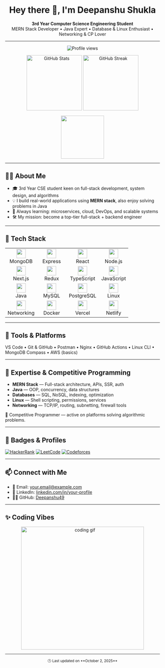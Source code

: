 <h1 align="center">Hey there 👋, I'm Deepanshu Shukla</h1>

<p align="center">
  <b>3rd Year Computer Science Engineering Student</b><br>
  MERN Stack Developer • Java Expert • Database & Linux Enthusiast • Networking & CP Lover
</p>

---

<!-- Profile Visit Counter -->
<p align="center">
  <img src="https://komarev.com/ghpvc/?username=Deepanshu49&style=flat-square&color=blue" alt="Profile views" />
</p>

<!-- GitHub Stats -->
<p align="center">
  <img src="https://github-readme-stats.vercel.app/api?username=Deepanshu49&show_icons=true&theme=radical" height="180" alt="GitHub Stats" />
  <img src="https://github-readme-streak-stats.herokuapp.com/?user=Deepanshu49&theme=radical" height="180" alt="GitHub Streak" />
</p>

<p align="center">
  <img src="https://github-readme-stats.vercel.app/api/top-langs/?username=Deepanshu49&layout=compact&theme=radical" height="140" />
</p>

---

## 👨‍💻 About Me

- 🎓 3rd Year CSE student keen on full-stack development, system design, and algorithms  
- 💡 I build real-world applications using **MERN stack**, also enjoy solving problems in Java  
- 🔁 Always learning: microservices, cloud, DevOps, and scalable systems  
- 🛠️ My mission: become a top-tier full-stack + backend engineer  

---

## 🚀 Tech Stack

<div align="center">

<table>
  <tr>
    <td align="center" width="80">
      <img src="https://cdn.simpleicons.org/mongodb/47A248" width="30" height="30" /><br/>MongoDB
    </td>
    <td align="center" width="80">
      <img src="https://cdn.simpleicons.org/express/000000" width="30" height="30" /><br/>Express
    </td>
    <td align="center" width="80">
      <img src="https://cdn.simpleicons.org/react/61DAFB" width="30" height="30" /><br/>React
    </td>
    <td align="center" width="80">
      <img src="https://cdn.simpleicons.org/node.js/339933" width="30" height="30" /><br/>Node.js
    </td>
  </tr>
  <tr>
    <td align="center">
      <img src="https://cdn.simpleicons.org/next.js/000000" width="30" height="30" /><br/>Next.js
    </td>
    <td align="center">
      <img src="https://cdn.simpleicons.org/redux/764ABC" width="30" height="30" /><br/>Redux
    </td>
    <td align="center">
      <img src="https://cdn.simpleicons.org/typescript/3178C6" width="30" height="30" /><br/>TypeScript
    </td>
    <td align="center">
      <img src="https://cdn.simpleicons.org/javascript/F7DF1E" width="30" height="30" /><br/>JavaScript
    </td>
  </tr>
  <tr>
    <td align="center">
      <img src="https://cdn.simpleicons.org/java/007396" width="30" height="30" /><br/>Java
    </td>
    <td align="center">
      <img src="https://cdn.simpleicons.org/mysql/4479A1" width="30" height "30" /><br/>MySQL
    </td>
    <td align="center">
      <img src="https://cdn.simpleicons.org/postgresql/336791" width="30" height="30" /><br/>PostgreSQL
    </td>
    <td align="center">
      <img src="https://cdn.simpleicons.org/linux/FCC624" width="30" height="30" /><br/>Linux
    </td>
  </tr>
  <tr>
    <td align="center">
      <img src="https://cdn.simpleicons.org/cisco/1BA0D7" width="30" height="30" /><br/>Networking
    </td>
    <td align="center">
      <img src="https://cdn.simpleicons.org/docker/2496ED" width="30" height="30" /><br/>Docker
    </td>
    <td align="center">
      <img src="https://cdn.simpleicons.org/vercel/000000" width="30" height="30" /><br/>Vercel
    </td>
    <td align="center">
      <img src="https://cdn.simpleicons.org/netlify/00C7B7" width="30" height="30" /><br/>Netlify
    </td>
  </tr>
</table>

</div>

---

## 🔧 Tools & Platforms

VS Code • Git & GitHub • Postman • Nginx • GitHub Actions • Linux CLI • MongoDB Compass • AWS (basics)

---

## 🧠 Expertise & Competitive Programming

- **MERN Stack** — Full-stack architecture, APIs, SSR, auth  
- **Java** — OOP, concurrency, data structures  
- **Databases** — SQL, NoSQL, indexing, optimization  
- **Linux** — Shell scripting, permissions, services  
- **Networking** — TCP/IP, routing, subnetting, firewall tools  

🏅 Competitive Programmer — active on platforms solving algorithmic problems.

---

## 🏅 Badges & Profiles

<p align="left">
  <a href="https://www.hackerrank.com/your_username"><img src="https://img.shields.io/badge/HackerRank-Profile-2EC866?logo=hackerrank&logoColor=white" alt="HackerRank" /></a>
  <a href="https://leetcode.com/your_username"><img src="https://img.shields.io/badge/LeetCode-Profile-orange?logo=leetcode&logoColor=white" alt="LeetCode" /></a>
  <a href="https://codeforces.com/profile/your_username"><img src="https://img.shields.io/badge/Codeforces-Handle-1F8ACB?logo=codeforces" alt="Codeforces" /></a>
</p>

---

## 📫 Connect with Me

- 📧 Email: your.email@example.com  
- 💼 LinkedIn: [linkedin.com/in/your-profile](https://linkedin.com/in/your-profile)  
- 🧑‍💻 GitHub: [Deepanshu49](https://github.com/Deepanshu49)  

---

## ✨ Coding Vibes

<p align="center">
  <img src="https://media.giphy.com/media/3oEjI6SIIHBdRxXI40/giphy.gif" alt="coding gif" width="400" />
</p>

---

<p align="center">
  <sub>🕓 Last updated on **October 2, 2025**</sub>
</p>
